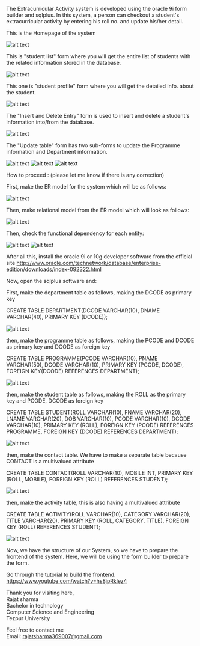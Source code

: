 The Extracurricular Activity system is developed using the oracle 9i form builder and sqlplus. In this system, a person can checkout a student's extracurricular activity by entering his roll no. and update his/her detail.

This is the Homepage of the system

![alt text](https://github.com/rajatsharma369007/DBMS-assignment/blob/master/Extracurricular%20system/Form%20images/form1_mainform.PNG)

This is "student list" form where you will get the entire list of students with the related information stored in the database.

![alt text](https://github.com/rajatsharma369007/DBMS-assignment/blob/master/Extracurricular%20system/Form%20images/form2_student_list.PNG)

This one is "student profile" form where you will get the detailed info. about the student.

![alt text](https://github.com/rajatsharma369007/DBMS-assignment/blob/master/Extracurricular%20system/Form%20images/form3_student_profile.PNG)

The "Insert and Delete Entry" form is used to insert and delete a student's information into/from the database.

![alt text](https://github.com/rajatsharma369007/DBMS-assignment/blob/master/Extracurricular%20system/Form%20images/form4_insert_delete.PNG)

The "Update table" form has two sub-forms to update the Programme information and Department information.

![alt text](https://github.com/rajatsharma369007/DBMS-assignment/blob/master/Extracurricular%20system/Form%20images/form5_update_table.PNG)
![alt text](https://github.com/rajatsharma369007/DBMS-assignment/blob/master/Extracurricular%20system/Form%20images/form6_update_program.PNG)
![alt text](https://github.com/rajatsharma369007/DBMS-assignment/blob/master/Extracurricular%20system/Form%20images/form7_update_department.PNG)


How to proceed : (please let me know if there is any correction)

First, make the ER model for the system which will be as follows:

![alt text](https://github.com/rajatsharma369007/DBMS-assignment/blob/master/Extracurricular%20system/Form%20images/1.jpg)

Then, make relational model from the ER model which will look as follows:

![alt text](https://github.com/rajatsharma369007/DBMS-assignment/blob/master/Extracurricular%20system/Form%20images/2.jpg)

Then, check the functional dependency for each entity:

![alt text](https://github.com/rajatsharma369007/DBMS-assignment/blob/master/Extracurricular%20system/Form%20images/3.jpg)
![alt text](https://github.com/rajatsharma369007/DBMS-assignment/blob/master/Extracurricular%20system/Form%20images/4.jpg)


After all this, install the oracle 9i or 10g developer software from the official site 
http://www.oracle.com/technetwork/database/enterprise-edition/downloads/index-092322.html

Now, open the sqlplus software and:

First, make the department table as follows, making the DCODE as primary key

CREATE TABLE DEPARTMENT(DCODE VARCHAR(10), DNAME VARCHAR(40), PRIMARY KEY (DCODE));

![alt text](https://github.com/rajatsharma369007/DBMS-assignment/blob/master/Extracurricular%20system/Table%20description/desc%20p_department.PNG)

then, make the programme table as follows, making the PCODE and DCODE as primary key and DCODE as foreign key

CREATE TABLE PROGRAMME(PCODE VARCHAR(10), PNAME VARCHAR(50), DCODE VARCHAR(10), PRIMARY KEY (PCODE, DCODE), FOREIGN KEY(DCODE) REFERENCES DEPARTMENT);

![alt text](https://github.com/rajatsharma369007/DBMS-assignment/blob/master/Extracurricular%20system/Table%20description/desc%20p_program.PNG)

then, make the student table as follows, making the ROLL as the primary key and PCODE, DCODE as foreign key

CREATE TABLE STUDENT(ROLL VARCHAR(10), FNAME VARCHAR(20), LNAME VARCHAR(20), DOB VARCHAR(10), PCODE VARCHAR(10), DCODE VARCHAR(10), PRIMARY KEY (ROLL), FOREIGN KEY (PCODE) REFERENCES PROGRAMME, FOREIGN KEY (DCODE) REFERENCES DEPARTMENT);

![alt text](https://github.com/rajatsharma369007/DBMS-assignment/blob/master/Extracurricular%20system/Table%20description/desc%20p_student.PNG)

 then, make the contact table. We have to make a separate table because CONTACT is a multivalued attribute
 
 CREATE TABLE CONTACT(ROLL VARCHAR(10), MOBILE INT, PRIMARY KEY (ROLL, MOBILE), FOREIGN KEY (ROLL) REFERENCES STUDENT);
 
 ![alt text](https://github.com/rajatsharma369007/DBMS-assignment/blob/master/Extracurricular%20system/Table%20description/desc%20p_contact.PNG)
 
 then, make the activity table, this is also having a multivalued attribute
 
 CREATE TABLE ACTIVITY(ROLL VARCHAR(10), CATEGORY VARCHAR(20), TITLE VARCHAR(20), PRIMARY KEY (ROLL, CATEGORY, TITLE), FOREIGN KEY (ROLL) REFERENCES STUDENT);
 
![alt text](https://github.com/rajatsharma369007/DBMS-assignment/blob/master/Extracurricular%20system/Table%20description/desc%20p_extracurricular.PNG)
 
Now, we have the structure of our System, so we have to prepare the frontend of the system.
Here, we will be using the form builder to prepare the form.

Go through the tutorial to build the frontend.
https://www.youtube.com/watch?v=hs8jpRklez4

Thank you for visiting here,  
Rajat sharma  
Bachelor in technology  
Computer Science and Engineering  
Tezpur University  

Feel free to contact me  
Email: rajatsharma369007@gmail.com

